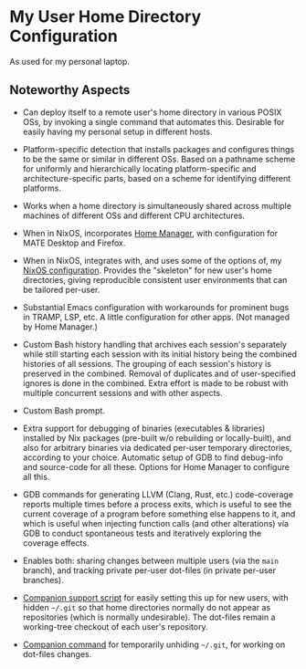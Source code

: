 # My User Home Directory Configuration

As used for my personal laptop.

## Noteworthy Aspects

- Can deploy itself to a remote user's home directory in various POSIX OSs, by
  invoking a single command that automates this.  Desirable for easily having my
  personal setup in different hosts.

- Platform-specific detection that installs packages and configures things to be
  the same or similar in different OSs.  Based on a pathname scheme for
  uniformly and hierarchically locating platform-specific and
  architecture-specific parts, based on a scheme for identifying different
  platforms.

- Works when a home directory is simultaneously shared across multiple machines
  of different OSs and different CPU architectures.

- When in NixOS, incorporates [Home
  Manager](https://github.com/nix-community/home-manager), with configuration
  for MATE Desktop and Firefox.

- When in NixOS, integrates with, and uses some of the options of, my [NixOS
  configuration](https://github.com/DerickEddington/nixos-config).  Provides the
  "skeleton" for new user's home directories, giving reproducible consistent
  user environments that can be tailored per-user.

- Substantial Emacs configuration with workarounds for prominent bugs in TRAMP,
  LSP, etc.  A little configuration for other apps.  (Not managed by Home
  Manager.)

- Custom Bash history handling that archives each session's separately while
  still starting each session with its initial history being the combined
  histories of all sessions.  The grouping of each session's history is
  preserved in the combined.  Removal of duplicates and of user-specified
  ignores is done in the combined.  Extra effort is made to be robust with
  multiple concurrent sessions and with other aspects.

- Custom Bash prompt.

- Extra support for debugging of binaries (executables & libraries) installed by
  Nix packages (pre-built w/o rebuilding or locally-built), and also for
  arbitrary binaries via dedicated per-user temporary directories, according to
  your choice.  Automatic setup of GDB to find debug-info and source-code for
  all these.  Options for Home Manager to configure all this.

- GDB commands for generating LLVM (Clang, Rust, etc.) code-coverage reports
  multiple times before a process exits, which is useful to see the current
  coverage of a program before something else happens to it, and which is useful
  when injecting function calls (and other alterations) via GDB to conduct
  spontaneous tests and iteratively exploring the coverage effects.

- Enables both: sharing changes between multiple users (via the `main` branch),
  and tracking private per-user dot-files (in private per-user branches).

- [Companion support
  script](https://github.com/DerickEddington/nixos-config/blob/main/users/setup-home)
  for easily setting this up for new users, with hidden `~/.git` so that home
  directories normally do not appear as repositories (which is normally
  undesirable).  The dot-files remain a working-tree checkout of each user's
  repository.

- [Companion
  command](https://github.com/DerickEddington/dotfiles/blob/main/.local/bin/with-unhidden-gitdir)
  for temporarily unhiding `~/.git`, for working on dot-files changes.
